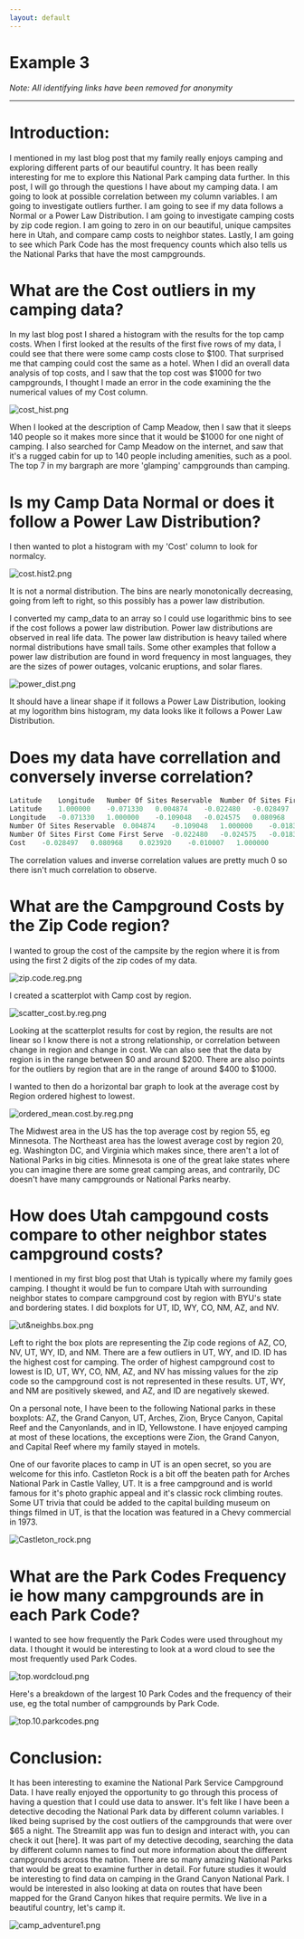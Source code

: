 ```yaml
---
layout: default
---
```


# Example 3
*Note: All identifying links have been removed for anonymity*

---

# Introduction:
I mentioned in my last blog post that my family really enjoys camping and exploring different parts of our beautiful country.  It has been really interesting for me to explore this  National Park camping data further. In this post, I will go through the questions I have about my camping data. I am going to look at possible correlation between my column variables.  I am going to investigate outliers further.  I am going to see if my data follows a Normal or a Power Law Distribution.  I am going to investigate camping costs by zip code region.  I am going to zero in on our beautiful, unique campsites here in Utah, and compare camp costs to neighbor states.  Lastly, I am going to see which Park Code has the most frequency counts which also tells us the National Parks that have the most campgrounds. 

# What are the Cost outliers in my camping data?
In my last blog post I shared a histogram with the results for the top camp costs.  When I first looked at the results of the first five rows of my data, I could see that there were some camp costs close to $100. That surprised me that camping could cost the same as a hotel.  When I did an overall data analysis of top costs, and I saw that the top cost was $1000 for two campgrounds, I thought I made an error in the code examining the the numerical values of my Cost column.

![cost_hist.png]({{site.url}}/{{site.baseurl}}/assets/images/s3/cost_hist.png)

When I looked at the description of Camp Meadow, then I saw that it sleeps 140 people so it makes more since that it would be $1000 for one night of camping. I also searched for Camp Meadow on the internet, and saw that it's a rugged cabin for up to 140 people including amenities, such as a pool.  The top 7 in my bargraph are more 'glamping' campgrounds than camping.

# Is my Camp Data Normal or does it follow a Power Law Distribution? 
I then wanted to plot a histogram with my 'Cost' column to look for normalcy.

![cost.hist2.png]({{site.url}}/{{site.baseurl}}/assets/images/s3/cost.hist2.png)

It is not a normal distribution.  The bins are nearly monotonically decreasing, going from left to right, so this possibly has a power law distribution. 

I converted my camp_data to an array so I could use logarithmic bins to see if the cost follows a power law distribution. Power law distributions are observed in real life data.  The power law distribution is heavy tailed where normal distributions have small tails. Some other examples that follow a power law distribution are found in word frequency in most languages, they are the sizes of power outages, volcanic eruptions, and solar flares.

![power_dist.png]({{site.url}}/{{site.baseurl}}/assets/images/s3/power_dist.png)

It should have a linear shape if it follows a Power Law Distribution, looking at my logorithm bins histogram, my data looks like it follows a Power Law Distribution.

# Does my data have correllation and conversely inverse correlation?


```python
Latitude	Longitude	Number Of Sites Reservable	Number Of Sites First Come First Serve	Cost
Latitude	1.000000	-0.071330	0.004874	-0.022480	-0.028497
Longitude	-0.071330	1.000000	-0.109048	-0.024575	0.080968
Number Of Sites Reservable	0.004874	-0.109048	1.000000	-0.018321	0.023920
Number Of Sites First Come First Serve	-0.022480	-0.024575	-0.018321	1.000000	-0.010007
Cost	-0.028497	0.080968	0.023920	-0.010007	1.000000
```
The correlation values and inverse correlation values are pretty much 0 so there isn't much correlation to observe.

# What are the Campground Costs by the Zip Code region?
I wanted to group the cost of the campsite by the region where it is from using the first 2 digits of the zip codes of my data.  

![zip.code.reg.png]({{site.url}}/{{site.baseurl}}/assets/images/s3/zip.code.reg.png)

I created a scatterplot with Camp cost by region.

![scatter_cost.by.reg.png]({{site.url}}/{{site.baseurl}}/assets/images/s3/scatter_cost.by.reg.png)

Looking at the scatterplot results for cost by region, the results are not linear so I know there is not a strong relationship, or correlation between change in region and change in cost.  We can also see that the data by region is in the range between $0 and around $200. There are also points for the outliers by region that are in the range of around $400 to $1000.

 I wanted to then do a horizontal bar graph to look at the average cost by Region ordered highest to lowest.

![ordered_mean.cost.by.reg.png]({{site.url}}/{{site.baseurl}}/assets/images/s3/ordered_mean.cost.by.reg.png)


The Midwest area in the US has the top average cost by region 55, eg Minnesota.  The Northeast area has the lowest average cost by region 20, eg. Washington DC, and Virginia which makes since, there aren't a lot of National Parks in big cities.  Minnesota is one of the great lake states where you can imagine there are some great camping areas, and contrarily,  DC doesn't have many campgrounds or National Parks nearby.

# How does Utah campgound costs compare to other neighbor states campground costs?

I mentioned in my first blog post that Utah is typically where my family goes camping.  I thought it would be fun to compare Utah with surrounding neighbor states to compare campground cost by region with BYU's state and bordering states.  I did boxplots for UT, ID, WY, CO, NM, AZ, and NV.

![ut&neighbs.box.png]({{site.url}}/{{site.baseurl}}/assets/images/s3/ut&neighbs.box.png)

Left to right the box plots are representing the Zip code regions of AZ, CO, NV, UT, WY, ID, and NM.  There are a few outliers in UT, WY, and ID.  ID has the highest cost for camping.  The order of highest campground cost to lowest is ID, UT, WY, CO, NM, AZ, and NV has missing values for the zip code so the campground cost is not represented in these results. UT, WY, and NM are positively skewed, and AZ, and ID are negatively skewed.  

On a personal note, I have been to the following National parks in these boxplots: AZ, the Grand Canyon, UT, Arches, Zion, Bryce Canyon, Capital Reef and the Canyonlands, and in ID, Yellowstone.  I have enjoyed camping at most of these locations, the exceptions were Zion, the Grand Canyon, and Capital Reef where my family stayed in motels.

One of our favorite places to camp in UT is an open secret, so you are welcome for this info.  Castleton Rock is a bit off the beaten path for Arches National Park in Castle Valley, UT. It is a free campground and is world famous for it's photo graphic appeal and it's classic rock climbing routes. Some UT trivia that could be added to the capital building museum on things filmed in UT, is that the location was featured in a Chevy commercial in 1973.

![Castleton_rock.png]({{site.url}}/{{site.baseurl}}/assets/images/s3/Castleton_rock.png)

# What are the Park Codes Frequency ie how many campgrounds are in each Park Code?

I wanted to see how frequently the Park Codes were used throughout my data.  I thought it would be interesting to look at a word cloud to see the most frequently used Park Codes.


![top.wordcloud.png]({{site.url}}/{{site.baseurl}}/assets/images/s3/top.wordcloud.png)

Here's a breakdown of the largest 10 Park Codes and the frequency of their use, eg the total number of campgrounds by Park Code.


![top.10.parkcodes.png]({{site.url}}/{{site.baseurl}}/assets/images/s3/top.10.parkcodes.png)

# Conclusion:

 It has been interesting to examine the National Park Service Campground Data.  I have really enjoyed the opportunity to go through this process of having a question that I could use data to answer.  It's felt like I have been a detective decoding the National Park data by different column variables.  I liked being suprised by the cost outliers of the campgrounds that were over $65 a night.  The Streamlit app was fun to design and interact with, you can check it out [here].  It was part of my detective decoding, searching the data by different column names to find out more information about the different campgrounds across the nation.  There are so many amazing National Parks that would be great to examine further in detail. For future studies it would be interesting to find data on camping in the Grand Canyon National Park.  I would be interested in also looking at data on routes that have been mapped for the Grand Canyon hikes that require permits. We live in a beautiful country, let's camp it.

![camp_adventure1.png]({{site.url}}/{{site.baseurl}}/assets/images/s3/camp_adventure1.png)
